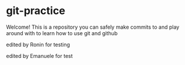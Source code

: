 # git-practice

Welcome! This is a repository you can safely make commits to and play around with to learn how to use git and github


edited by Ronin for testing

edited by Emanuele for test